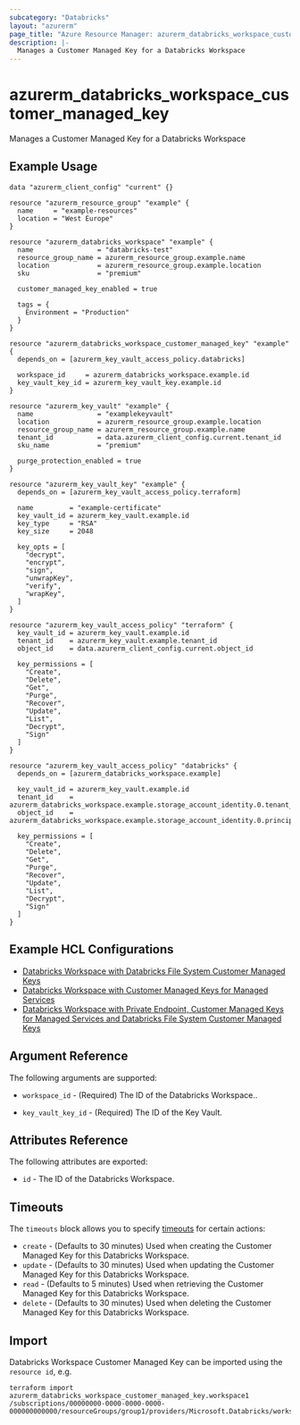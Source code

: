 ```yaml
---
subcategory: "Databricks"
layout: "azurerm"
page_title: "Azure Resource Manager: azurerm_databricks_workspace_customer_managed_key"
description: |-
  Manages a Customer Managed Key for a Databricks Workspace
---
```


# azurerm_databricks_workspace_customer_managed_key

Manages a Customer Managed Key for a Databricks Workspace

## Example Usage

```hcl
data "azurerm_client_config" "current" {}

resource "azurerm_resource_group" "example" {
  name     = "example-resources"
  location = "West Europe"
}

resource "azurerm_databricks_workspace" "example" {
  name                = "databricks-test"
  resource_group_name = azurerm_resource_group.example.name
  location            = azurerm_resource_group.example.location
  sku                 = "premium"

  customer_managed_key_enabled = true

  tags = {
    Environment = "Production"
  }
}

resource "azurerm_databricks_workspace_customer_managed_key" "example" {
  depends_on = [azurerm_key_vault_access_policy.databricks]

  workspace_id     = azurerm_databricks_workspace.example.id
  key_vault_key_id = azurerm_key_vault_key.example.id
}

resource "azurerm_key_vault" "example" {
  name                = "examplekeyvault"
  location            = azurerm_resource_group.example.location
  resource_group_name = azurerm_resource_group.example.name
  tenant_id           = data.azurerm_client_config.current.tenant_id
  sku_name            = "premium"

  purge_protection_enabled = true
}

resource "azurerm_key_vault_key" "example" {
  depends_on = [azurerm_key_vault_access_policy.terraform]

  name         = "example-certificate"
  key_vault_id = azurerm_key_vault.example.id
  key_type     = "RSA"
  key_size     = 2048

  key_opts = [
    "decrypt",
    "encrypt",
    "sign",
    "unwrapKey",
    "verify",
    "wrapKey",
  ]
}

resource "azurerm_key_vault_access_policy" "terraform" {
  key_vault_id = azurerm_key_vault.example.id
  tenant_id    = azurerm_key_vault.example.tenant_id
  object_id    = data.azurerm_client_config.current.object_id

  key_permissions = [
    "Create",
    "Delete",
    "Get",
    "Purge",
    "Recover",
    "Update",
    "List",
    "Decrypt",
    "Sign"
  ]
}

resource "azurerm_key_vault_access_policy" "databricks" {
  depends_on = [azurerm_databricks_workspace.example]

  key_vault_id = azurerm_key_vault.example.id
  tenant_id    = azurerm_databricks_workspace.example.storage_account_identity.0.tenant_id
  object_id    = azurerm_databricks_workspace.example.storage_account_identity.0.principal_id

  key_permissions = [
    "Create",
    "Delete",
    "Get",
    "Purge",
    "Recover",
    "Update",
    "List",
    "Decrypt",
    "Sign"
  ]
}
```
## Example HCL Configurations

* [Databricks Workspace with Databricks File System Customer Managed Keys](https://github.com/hashicorp/terraform-provider-azurerm/tree/main/examples/databricks/customer-managed-key/dbfs)
* [Databricks Workspace with Customer Managed Keys for Managed Services](https://github.com/hashicorp/terraform-provider-azurerm/tree/main/examples/databricks/customer-managed-key/managed-services)
* [Databricks Workspace with Private Endpoint, Customer Managed Keys for Managed Services and Databricks File System Customer Managed Keys](https://github.com/hashicorp/terraform-provider-azurerm/tree/main/examples/private-endpoint/databricks/managed-services)


## Argument Reference

The following arguments are supported:

* `workspace_id` - (Required) The ID of the Databricks Workspace..

* `key_vault_key_id` - (Required) The ID of the Key Vault.


## Attributes Reference

The following attributes are exported:

* `id` - The ID of the Databricks Workspace.


## Timeouts

The `timeouts` block allows you to specify [timeouts](https://www.terraform.io/language/resources/syntax#operation-timeouts) for certain actions:

* `create` - (Defaults to 30 minutes) Used when creating the Customer Managed Key for this Databricks Workspace.
* `update` - (Defaults to 30 minutes) Used when updating the Customer Managed Key for this Databricks Workspace.
* `read` - (Defaults to 5 minutes) Used when retrieving the Customer Managed Key for this Databricks Workspace.
* `delete` - (Defaults to 30 minutes) Used when deleting the Customer Managed Key for this Databricks Workspace.

## Import

Databricks Workspace Customer Managed Key can be imported using the `resource id`, e.g.

```shell
terraform import azurerm_databricks_workspace_customer_managed_key.workspace1 /subscriptions/00000000-0000-0000-0000-000000000000/resourceGroups/group1/providers/Microsoft.Databricks/workspaces/workspace1
```
